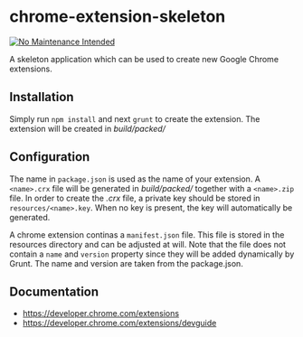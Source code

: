 # chrome-extension-skeleton

[![No Maintenance Intended](http://unmaintained.tech/badge.svg)](http://unmaintained.tech/)

A skeleton application which can be used to create new Google Chrome extensions.

## Installation

Simply run `npm install` and next `grunt` to create the extension. The extension will be 
created in *build/packed/*

## Configuration

The name in `package.json` is used as the name of your extension. A `<name>.crx` file will be generated
in *build/packed/* together with a `<name>.zip` file. In order to create the *.crx* file, a private key
should be stored in `resources/<name>.key`. When no key is present, the key will automatically be generated.

A chrome extension continas a `manifest.json` file. This file is stored in the resources directory and can be
adjusted at will. Note that the file does not contain a `name` and `version` property since they will be added
dynamically by Grunt. The name and version are taken from the package.json.

## Documentation

* https://developer.chrome.com/extensions
* https://developer.chrome.com/extensions/devguide
